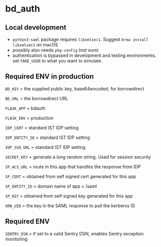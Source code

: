 # bd_auth

## Local development

- `python3-saml` package requires `libxmlsec1`.
  Suggest `brew install libxmlsec1` on macOS
- possibly also needs `pkg-config` (not sure)
- authentication is bypassed in development and testing environments. set `FAKE_USER` to what you want to simulate.

## Required ENV in production

`BD_KEY` = the supplied public key, base64encoded, for borrowdirect

`BD_URL` = the borrowdirect URL

`FLASK_APP` = bdauth

`FLASK_ENV` = production

`IDP_CERT` = standard IST IDP setting

`IDP_ENTITY_ID` = standard IST IDP setting

`IDP_SSO_URL` = standard IST IDP setting

`SECRET_KEY` = generate a long random string. Used for session security

`SP_ACS_URL` = route in this app that handles the response from IDP

`SP_CERT` = obtained from self signed cert generated for this app

`SP_ENTITY_ID` = domain name of app + /saml

`SP_KEY` = obtained from self signed key generated for this app

`URN_UID` = the key in the SAML response to pull the kerberos ID

## Required ENV

`SENTRY_DSN` = if set to a valid Sentry DSN, enables Sentry exception monitoring
